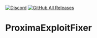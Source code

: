 [![Discord](https://img.shields.io/discord/996251683904569344?label=chat&logo=discord&logoColor=white)](https://discord.gg/bg4VAaGHQ7)
[![GitHub All Releases](https://img.shields.io/github/downloads/moom0o/AnarchyExploitFixes/total.svg)](https://ПошелНахуй.org)

# ProximaExploitFixer
